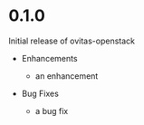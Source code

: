 # 0.1.0

Initial release of ovitas-openstack

* Enhancements
  * an enhancement

* Bug Fixes
  * a bug fix
